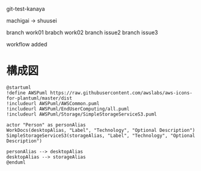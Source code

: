 git-test-kanaya

machigai -> shuusei

branch work01
brabch work02
branch issue2
branch issue3

workflow added

# 構成図
```
@startuml
!define AWSPuml https://raw.githubusercontent.com/awslabs/aws-icons-for-plantuml/master/dist
!includeurl AWSPuml/AWSCommon.puml
!includeurl AWSPuml/EndUserComputing/all.puml
!includeurl AWSPuml/Storage/SimpleStorageServiceS3.puml

actor "Person" as personAlias
WorkDocs(desktopAlias, "Label", "Technology", "Optional Description")
SimpleStorageServiceS3(storageAlias, "Label", "Technology", "Optional Description")

personAlias --> desktopAlias
desktopAlias --> storageAlias
@enduml
```
